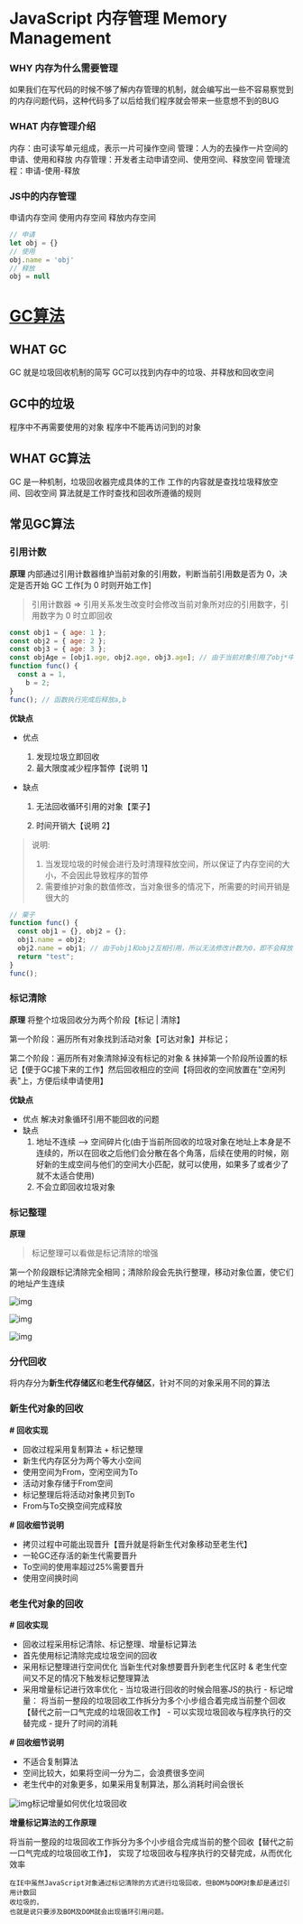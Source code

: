 # JavaScript 内存管理 Memory Management

### WHY 内存为什么需要管理

如果我们在写代码的时候不够了解内存管理的机制，就会编写出一些不容易察觉到的内存问题代码，这种代码多了以后给我们程序就会带来一些意想不到的BUG

### WHAT 内存管理介绍

内存：由可读写单元组成，表示一片可操作空间
管理：人为的去操作一片空间的申请、使用和释放
内存管理：开发者主动申请空间、使用空间、释放空间
管理流程：申请-使用-释放

### JS中的内存管理

申请内存空间
使用内存空间
释放内存空间

```js
// 申请
let obj = {}
// 使用
obj.name = 'obj'
// 释放
obj = null
```

# [GC算法](https://zhuanlan.zhihu.com/p/362348363)

## WHAT GC

GC 就是垃圾回收机制的简写
GC可以找到内存中的垃圾、并释放和回收空间

## GC中的垃圾

程序中不再需要使用的对象
程序中不能再访问到的对象

## WHAT GC算法

GC 是一种机制，垃圾回收器完成具体的工作
工作的内容就是查找垃圾释放空间、回收空间
算法就是工作时查找和回收所遵循的规则

## 常见GC算法

### 引用计数

**原理**
内部通过引用计数器维护当前对象的引用数，判断当前引用数是否为 0，决定是否开始 GC 工作[为 0 时则开始工作]

> 引用计数器 => 引用关系发生改变时会修改当前对象所对应的引用数字，引用数字为 0 时立即回收

```js
const obj1 = { age: 1 };
const obj2 = { age: 2 };
const obj3 = { age: 3 };
const objAge = [obj1.age, obj2.age, obj3.age]; // 由于当前对象引用了obj*中的值，所以obj*引用数字不会变为0，即不会回收
function func() {
  const a = 1,
    b = 2;
}
func(); // 函数执行完成后释放a,b
```

**优缺点**

- 优点

  1. 发现垃圾立即回收
  2. 最大限度减少程序暂停【说明 1】

- 缺点

  1. 无法回收循环引用的对象【栗子】

  2. 时间开销大【说明 2】

> 说明:
>
> 1. 当发现垃圾的时候会进行及时清理释放空间，所以保证了内存空间的大小，不会因此导致程序的暂停
> 2. 需要维护对象的数值修改，当对象很多的情况下，所需要的时间开销是很大的

```js
// 栗子
function func() {
  const obj1 = {}, obj2 = {};
  obj1.name = obj2;
  obj2.name = obj1; // 由于obj1和obj2互相引用，所以无法修改计数为0，即不会释放当前空间
  return "test";
}
func();
```

### 标记清除

**原理**
将整个垃圾回收分为两个阶段【标记 | 清除】

第一个阶段：遍历所有对象找到活动对象【可达对象】并标记；

第二个阶段：遍历所有对象清除掉没有标记的对象 & 抹掉第一个阶段所设置的标记【便于GC接下来的工作】然后回收相应的空间【将回收的空间放置在"空闲列表"上，方便后续申请使用】

**优缺点**

- 优点
  解决对象循环引用不能回收的问题
- 缺点
  1. 地址不连续 --> 空间碎片化(由于当前所回收的垃圾对象在地址上本身是不连续的，所以在回收之后他们会分散在各个角落，后续在使用的时候，刚好新的生成空间与他们的空间大小匹配，就可以使用，如果多了或者少了就不太适合使用)
  2. 不会立即回收垃圾对象

### 标记整理

**原理**

> 标记整理可以看做是标记清除的增强

第一个阶段跟标记清除完全相同；清除阶段会先执行整理，移动对象位置，使它们的地址产生连续

![img](https://pic2.zhimg.com/80/v2-ccf9640679ccb0bc4c135ba46024e249_1440w.jpg)

![img](https://pic4.zhimg.com/80/v2-07e466d8d9be64563dd0b6d187e8390f_1440w.jpg)

![img](https://pic4.zhimg.com/80/v2-45adbcccd9bad8fd0a5021f06f706b57_1440w.jpg)

### 分代回收

将内存分为**新生代存储区**和**老生代存储区**，针对不同的对象采用不同的算法

### 新生代对象的回收

**# 回收实现**

- 回收过程采用复制算法 + 标记整理
- 新生代内存区分为两个等大小空间
- 使用空间为From，空闲空间为To
- 活动对象存储于From空间
- 标记整理后将活动对象拷贝到To
- From与To交换空间完成释放

**# 回收细节说明**

- 拷贝过程中可能出现晋升【晋升就是将新生代对象移动至老生代】
- 一轮GC还存活的新生代需要晋升
- To空间的使用率超过25%需要晋升
- 使用空间换时间

### 老生代对象的回收

**# 回收实现**

- 回收过程采用标记清除、标记整理、增量标记算法
- 首先使用标记清除完成垃圾空间的回收
- 采用标记整理进行空间优化
  当新生代对象想要晋升到老生代区时 & 老生代空间又不足的情况下触发标记整理算法
- 采用增量标记进行效率优化
  \- 当垃圾进行回收的时候会阻塞JS的执行
  \- 标记增量： 将当前一整段的垃圾回收工作拆分为多个小步组合着完成当前整个回收【替代之前一口气完成的垃圾回收工作】
  \- 可以实现垃圾回收与程序执行的交替完成
  \- 提升了时间的消耗

**# 回收细节说明**

- 不适合复制算法
- 空间比较大，如果将空间一分为二，会浪费很多空间
- 老生代中的对象更多，如果采用复制算法，那么消耗时间会很长

![img](https://pic1.zhimg.com/80/v2-944652df518759c30219c4eae5583320_720w.jpg)标记增量如何优化垃圾回收

**增量标记算法的工作原理**

将当前一整段的垃圾回收工作拆分为多个小步组合完成当前的整个回收【替代之前一口气完成的垃圾回收工作】， 实现了垃圾回收与程序执行的交替完成，从而优化效率

```
在IE中虽然JavaScript对象通过标记清除的方式进行垃圾回收，但BOM与DOM对象却是通过引用计数回
收垃圾的，
也就是说只要涉及BOM及DOM就会出现循环引用问题。
```

